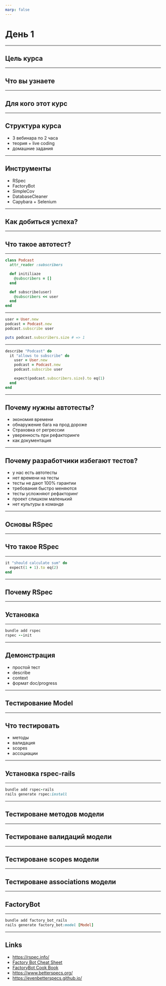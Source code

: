 ```yaml
---
marp: false
---
```


# День 1

---

## Цель курса

---

## Что вы узнаете

---

## Для кого этот курс

---

## Структура курса

* 3 вебинара по 2 часа
* теория + live coding
* домашние задания

---

## Инструменты

* RSpec
* FactoryBot
* SimpleCov
* DatabaseCleaner
* Capybara + Selenium

---

## Как добиться успеха?

---

## Что такое автотест?

---

```ruby
class Podcast
  attr_reader :subscribers

  def initiliaze
    @subscribers = []
  end

  def subscribe(user)
    @subscribers << user
  end
end
```

---

```ruby
user = User.new
podcast = Podcast.new
podcast.subscribe user

puts podcast.subscribers.size # => 1
```

---

```ruby
describe "Podcast" do
  it "allows to subscribe" do
    user = User.new
    podcast = Podcast.new
    podcast.subscribe user

    expect(podcast.subscribers.size).to eq(1)
  end
end
```

---

## Почему нужны автотесты?

* экономия времени
* обнаружение бага на прод дороже
* Страховка от регрессии
* уверенность при рефакторинге
* как документация

---

## Почему разработчики избегают тестов?

* у нас есть автотесты
* нет времени на тесты
* тесты не дают 100% гарантии
* требования быстро меняются
* тесты усложняют рефакторинг
* проект слишком маленький
* нет культуры в команде

---

## Основы RSpec

---

## Что такое RSpec

---

```ruby
it "should calculate sum" do
  expect(1 + 1).to eq(2)
end
```

---

## Почему RSpec

---

## Установка

--- 

```ruby
bundle add rspec
rspec --init
```

---

## Демонстрация

* простой тест
* describe
* context
* формат doc/progress

---

## Тестирование Model


---

## Что тестировать

* методы
* валидация
* scopes
* ассоциации

---

## Установка rspec-rails

--- 

```ruby
bundle add rspec-rails
rails generate rspec:install
```

---

## Тестироване методов модели 

---

## Тестироване валидаций модели 

---

## Тестироване scopes модели 

---

## Тестироване associations модели 

---

## FactoryBot

--- 

```ruby
bundle add factory_bot_rails
rails generate factory_bot:model [Model]
```

---

## Links 

* https://rspec.info/
* [Factory Bot Cheat Sheet](https://github.com/brennovich/cheat-ruby-sheets/blob/master/factory_bot.md)
* [FactoryBot Cook Book](https://thoughtbot.github.io/factory_bot/intro.html)
* https://www.betterspecs.org/
* https://evenbetterspecs.github.io/

